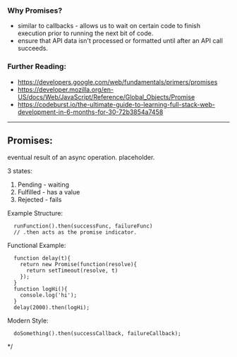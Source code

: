### Why Promises? 
  - similar to callbacks - allows us to wait on certain code to finish execution prior to running the next bit of code.
  - ensure that API data isn't processed or formatted until after an API call succeeds.

### Further Reading: 
  - https://developers.google.com/web/fundamentals/primers/promises
  - https://developer.mozilla.org/en-US/docs/Web/JavaScript/Reference/Global_Objects/Promise
  - https://codeburst.io/the-ultimate-guide-to-learning-full-stack-web-development-in-6-months-for-30-72b3854a7458

---
## Promises: 
eventual result of an async operation. placeholder.

  3 states:
  1. Pending - waiting
  1. Fulfilled - has a value
  1. Rejected - fails

  Example Structure: 
  ```
    runFunction().then(successFunc, failureFunc)
    // .then acts as the promise indicator.
  ```

  Functional Example:
  ```
    function delay(t){
      return new Promise(function(resolve){
        return setTimeout(resolve, t)
      });
    }
    function logHi(){
      console.log('hi');
    }
    delay(2000).then(logHi);
  ```
  
  Modern Style:
  ```
    doSomething().then(successCallback, failureCallback);
  ```
*/